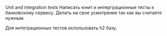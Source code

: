 Unit and integration tests
Написать юнит и интерграционные тесты к банковскому сервису. Делать на свое усмотрение так как вы считаете нужным.



Для интеграционных тестов использовать h2 базу.
